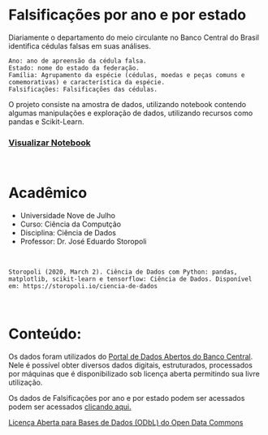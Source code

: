 # Falsificações por ano e por estado

Diariamente o departamento do meio circulante no Banco Central do Brasil identifica cédulas falsas em suas análises.

```
Ano: ano de apreensão da cédula falsa.
Estado: nome do estado da federação.
Família: Agrupamento da espécie (cédulas, moedas e peças comuns e comemorativas) e característica da espécie.
Falsificações: Falsificações das cédulas.
```

O projeto consiste na amostra de dados, utilizando notebook contendo algumas manipulações e exploração de dados, utilizando recursos como pandas e Scikit-Learn.

### [Visualizar Notebook](https://github.com/Weslley95/data-science/blob/master/notebook/cedulas_falsificadas.ipynb)

<br>

# Acadêmico

- Universidade Nove de Julho
- Curso: Ciência da Computção
- Disciplina: Ciência de Dados
- Professor: Dr. José Eduardo Storopoli

<br>

```
Storopoli (2020, March 2). Ciência de Dados com Python: pandas, matplotlib, scikit-learn e tensorflow: Ciência de Dados. Disponível em: https://storopoli.io/ciencia-de-dados
```

<br>

# Conteúdo:

Os dados foram utilizados do [Portal de Dados Abertos do Banco Central](https://dadosabertos.bcb.gov.br). Nele é possível obter diversos dados digitais, estruturados, processados por máquinas que é disponibilizado sob licença aberta permitindo sua livre utilização.

Os dados de Falsificações por ano e por estado podem ser acessados podem ser acessados [clicando aqui.](https://dadosabertos.bcb.gov.br/dataset/falsificacoes-por-ano-e-por-estado)

[Licença Aberta para Bases de Dados (ODbL) do Open Data Commons](http://opendefinition.org/licenses/odc-odbl/)
